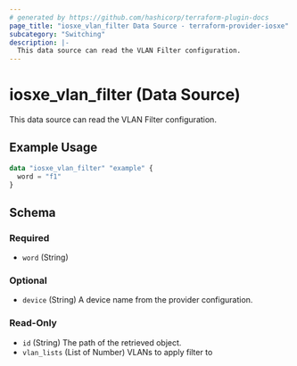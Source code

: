 ```yaml
---
# generated by https://github.com/hashicorp/terraform-plugin-docs
page_title: "iosxe_vlan_filter Data Source - terraform-provider-iosxe"
subcategory: "Switching"
description: |-
  This data source can read the VLAN Filter configuration.
---
```


# iosxe_vlan_filter (Data Source)

This data source can read the VLAN Filter configuration.

## Example Usage

```terraform
data "iosxe_vlan_filter" "example" {
  word = "f1"
}
```

<!-- schema generated by tfplugindocs -->
## Schema

### Required

- `word` (String)

### Optional

- `device` (String) A device name from the provider configuration.

### Read-Only

- `id` (String) The path of the retrieved object.
- `vlan_lists` (List of Number) VLANs to apply filter to
